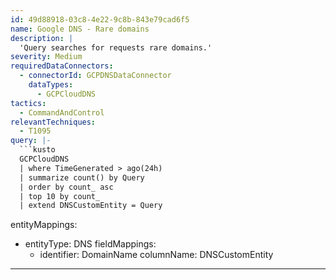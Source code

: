 ```yaml
---
id: 49d88918-03c8-4e22-9c8b-843e79cad6f5
name: Google DNS - Rare domains
description: |
  'Query searches for requests rare domains.'
severity: Medium
requiredDataConnectors:
  - connectorId: GCPDNSDataConnector
    dataTypes:
      - GCPCloudDNS
tactics:
  - CommandAndControl
relevantTechniques:
  - T1095
query: |-
  ```kusto
  GCPCloudDNS
  | where TimeGenerated > ago(24h)
  | summarize count() by Query
  | order by count_ asc
  | top 10 by count_
  | extend DNSCustomEntity = Query
  ```
entityMappings:
  - entityType: DNS
    fieldMappings:
      - identifier: DomainName
        columnName: DNSCustomEntity
---
```


